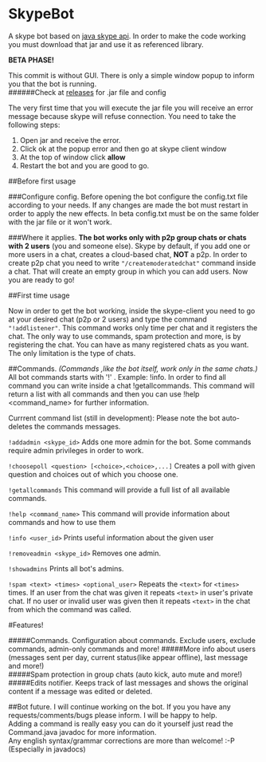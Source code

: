 # SkypeBot
A skype bot based on [java skype api](https://github.com/taksan/skype-java-api). In order to make the code working you must download that jar and use it as referenced library.

**BETA PHASE!**

This commit is without GUI. There is only a simple window popup to inform you that the bot is running.  
######Check at [releases](https://github.com/Cuniq/SkypeBot/releases) for .jar file and config

The very first time that you will execute the jar file you will receive an error message because skype will refuse connection.
You need to take the following steps:

1. Open jar and receive the error.
2. Click ok at the popup error and then go at skype client window
3. At the top of window click **allow**
4. Restart the bot and you are good to go.

##Before first usage

###Configure config.
Before opening the bot configure the config.txt file according to your needs. If any changes are made the bot must restart in 
order to apply the new effects. In beta config.txt must be on the same folder with the jar file or it won't work.

###Where it applies.
**The bot works only with p2p group chats or chats with 2 users** (you and someone else).
Skype by default, if you add one or more users in a chat, creates a cloud-based chat, **NOT** a p2p. In order
to create p2p chat you need to write `"/createmoderatedchat"` command inside a chat. That will create an empty group in
which you can add users. Now you are ready to go!


##First time usage

Now in order to get the bot working, inside the skype-client you need to go at your desired chat (p2p or 2 users)
and type the command `"!addlistener"`. This command works only time per chat and it registers the chat. The only 
way to use commands, spam protection and more, is by registering the chat. You can have as many registered chats
as you want. The only limitation is the type of chats.


##Commands.
*(Commands ,like the bot itself, work only in the same chats.)*
All bot commands starts with '!' . Example: !info.
In order to find all command you can write inside a chat !getallcommands. This command will return a list with all 
commands and then you can use !help <command_name> for further information.

Currrent command list (still in development):
Please note the bot auto-deletes the commands messages.

`!addadmin <skype_id>` Adds one more admin for the bot. Some commands require admin privileges in order to work.

`!choosepoll <question> [<choice>,<choice>,...]` Creates a poll with given question and choices out of which you choose one.

`!getallcommands` This command will provide a full list of all available commands.

`!help <command_name>` This command will provide information about commands and how to use them

`!info <user_id>` Prints useful information about the given user

`!removeadmin <skype_id>` Removes one admin.

`!showadmins` Prints all bot's admins.

`!spam <text> <times> <optional_user>` Repeats the `<text>` for `<times>` times. 
If an user from the chat was given it repeats `<text>` in user's private chat.
If no user or invalid user was given then it repeats `<text>` in the chat from which the command was called.

#Features!

#####Commands. Configuration about commands. Exclude users, exclude commands, admin-only commands and more!
#####More info about users (messages sent per day, current status(like appear offline), last message and more!)  
#####Spam protection in group chats (auto kick, auto mute and more!)
#####Edits notifier. Keeps track of last messages and shows the original content if a message was edited or deleted.  


##Bot future.
I will continue working on the bot. If you you have any requests/comments/bugs please inform. I will be happy to help.  
Adding a command is really easy you can do it yourself just read the Command.java javadoc for more information.  
Any english syntax/grammar corrections are more than welcome! :-P (Especially in javadocs)


